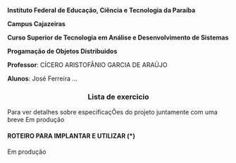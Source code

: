 **Instituto Federal de Educação, Ciência e Tecnologia da Paraíba**

**Campus Cajazeiras**

**Curso Superior de Tecnologia em Análise e Desenvolvimento de Sistemas**

**Progamação de Objetos Distribuidos**

**Professor**: CÍCERO ARISTOFÂNIO GARCIA DE ARAÚJO

**Alunos**: José Ferreira ...

<h3 align="center">
  Lista de exercicio 
</h3>

Para ver detalhes sobre especificaçÕes do projeto juntamente com uma breve
 Em produção



#### ROTEIRO PARA IMPLANTAR E UTILIZAR  (*)
Em produção
